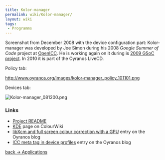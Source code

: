 ```yaml
---
title: Kolor-manager
permalink: wiki/Kolor-manager/
layout: wiki
tags:
 - Programms
---
```


Screenshot from December 2008 with the device configuration part:
Kolor-manager was developed by Joe Simon during his 2008 *Google Summer
of Code* project at
[OpenICC](http://freedesktop.org/wiki/OpenIccForGoogleSoC2008#head-91829a44384e7a8862d0687fe4098f7b5eb67ad7).
He is working again on it during is [2009 GSoC
project](http://freedesktop.org/wiki/OpenIcc/GoogleSoC2009#head-21f415043e2bf233409eca71aad96027a3d24529).
In 2010 it is part of the Oyranos LiveCD.

Policy tab:

<http://www.oyranos.org/images/kolor-manager_policy_101101.png>

Devices tab:

![](Kolor-manager_081200.png "Kolor-manager_081200.png")

### Links

-   [Project
    README](http://websvn.kde.org/trunk/playground/graphics/kolor-manager/README?view=markup)
-   [KDE](/wiki/KDE "wikilink") page on ColourWiki
-   [libXcm and full screen colour correction with a
    GPU](http://oyranos-cms.blogspot.com/2010/06/libxcm-and-full-screen-colour.html)
    entry on the Oyranos blog
-   [ICC meta tag in device
    profiles](http://oyranos-cms.blogspot.com/2010/10/icc-meta-tag-in-device-profiles.html)
    entry on the Oyranos blog

[back -&gt; Applications](/wiki/Applications "wikilink")
